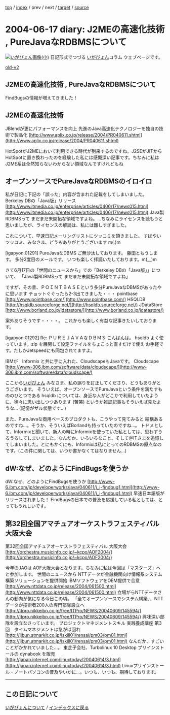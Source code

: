 [top](https://igapyon.github.io/diary/) 
 / [index](https://igapyon.github.io/diary/2004/index.html) 
 / prev 
 / next 
 / [target](https://igapyon.github.io/diary/2004/ig040617.html) 
 / [source](https://github.com/igapyon/diary/blob/gh-pages/2004/ig040617.html.src.md) 

2004-06-17 diary: J2MEの高速化技術 , PureJavaなRDBMSについて
=====================================================================================================
[![いがぴょん画像(小)](https://igapyon.github.io/diary/images/iga200306s.jpg "いがぴょん")](https://igapyon.github.io/diary/memo/memoigapyon.html) 日記形式でつづる [いがぴょん](https://igapyon.github.io/diary/memo/memoigapyon.html)コラム ウェブページです。

[old-v2](ig040617-orig.html)

## J2MEの高速化技術 , PureJavaなRDBMSについて

FindBugsの情報が増えてきました！






## J2MEの高速化技術

JBlendが更にパフォーマンスを向上 先進のJava高速化テクノロジーを独自の技術で製品化
  [http://www.aplix.co.jp/release/2004/PR040611.shtml](http://www.aplix.co.jp/release/2004/PR040611.shtml)


HotSpotがJ2MEにおいて利用できる時代が到来するのですね。J2SEがJITからHotSpotに置き換わったのを経験した私には感慨深い記事です。ちなみに私は
J2ME系は全然知らないわからない領域なんですけれどもね

## オープンソースでPureJavaなRDBMSのイロイロ


私が日記に下記の「誤った」内容が含まれた記載をしてしまいました。
Berkeley DBの「Java版」リリース
  [http://www.itmedia.co.jp/enterprise/articles/0406/17/news015.html](http://www.itmedia.co.jp/enterprise/articles/0406/17/news015.html)
  Java製RDBMSって まだまだ未開拓な領域ですよね。…ちなみにライセンスを読もうと思いましたが、ライセンスの解読は、私には難しすぎました。



これについて、早速日記メーリングリストにツッコミを頂きました。
すばやいツッコミ、みなさま、どうもありがとうございます m(_._)m


[igapyon:01291] PureJavaなDBMS
ご無沙汰しております。
藤田ともうします。
多分2度目のメールです。
いつも楽しく拝読いたしております。m(__)m

さて6月17日の「世間のニュースから」での「Berkeley DBの「Java版」」について、
「Java製RDBMSって まだまだ未開拓な領域ですよね」


ですが、その昔、ＰＯＩＮＴＢＡＳＥという多分PureJavaなDBMSがあったやに思います
チョットぐぐったら2-3出てきました・・・
pointbase
  [http://www.pointbase.com/](http://www.pointbase.com/)
  HSQLDB
  [http://hsqldb.sourceforge.net/](http://hsqldb.sourceforge.net/)
  JDataStore
  [http://www.borland.co.jp/jdatastore/](http://www.borland.co.jp/jdatastore/)


案外ありそうです・・・・。
これからも楽しく有益な記事きたいしております。


[igapyon:01292] Re: ＰＵＲＥＪＡＶＡなＤＢＭＳ
こんばんは。
hsqldb よく使っています。zip を展開して設定ファイルをちょこっと直すだけで使え
お手軽です。たしかJetspeedにも同包されてますよ。

IBMが　Informix と共に手に入れた、CloudscapeもJavaです。
Cloudscape
  [http://www-306.ibm.com/software/data/cloudscape/](http://www-306.ibm.com/software/data/cloudscape/)



ここから[いがぴょん](http://www.igapyon.jp/igapyon/diary/memo/memoigapyon.html)
みなさま、私の誤りを訂正してくださり、どうもありがとうございます。
そういえば、オープンソースでPureJavaという条件を満たすもののひとつである
hsqldb については、身近な人がどこかで利用していたように、徐々に思い出しつつあります
(苦笑) というか雑誌記事もそういえば見たような… (記憶がザル状態です…)

また、PureJavaな商用ベースのプロダクトも、こうやって見てみると 結構あるのですね…。そうか、そういえばBorlandも持っていたのですね…。
トドメとして、Informixと聞いて、新人の時にInformixを使っていた私としては、思わずうるうるしてしまいました。なんだか、いろいろなこと、そして＠ITさまを追憶してしまいました。とにもかくにも、Informixは私にとってのRDBMSの原点なのです。(この件に関しては、いつか書かなくてはなりません…)

## dW:なぜ、どのようにFindBugsを使うか

dW:なぜ、どのようにFindBugsを使うか
  [http://www-6.ibm.com/jp/developerworks/java/040611/j_j-findbug1.html](http://www-6.ibm.com/jp/developerworks/java/040611/j_j-findbug1.html)
  早速日本語版がリリースされました！ FindBugsの日本での普及を応援している私としては、とってもうれしいです。


## 第32回全国アマチュアオーケストラフェスティバル 大阪大会

第32回全国アマチュアオーケストラフェスティバル 大阪大会
  [http://orchestra.musicinfo.co.jp/~kcpo/AOF2004/](http://orchestra.musicinfo.co.jp/~kcpo/AOF2004/)


今年のJAOは AOF大阪大会となります。ちなみに私は今回は「マスターズ」へと参加します。
世間のニュースから
NTTデータが金融機関向け情報系システム構築ソリューションを提供開始 IBMソフトウェアをOEM提供で合意
  [http://www.nttdata.co.jp/release/2004/061500.html](http://www.nttdata.co.jp/release/2004/061500.html)
  立場がらNTTデータさんの動向が気になる今日この頃。
  「全てオープンソースでシステム構築」，NTTデータが技術者200人の専門部隊設立へ
  [http://itpro.nikkeibp.co.jp/free/ITPro/NEWS/20040609/145594/](http://itpro.nikkeibp.co.jp/free/ITPro/NEWS/20040609/145594/)
  興味深い部隊を設立なさっています。
  プロジェクトマネジメントスキル 実践養成講座 第3回　タイムマネジメントは急がば回れ
  [http://jibun.atmarkit.co.jp/lskill01/rensai/pm03/pm01.html](http://jibun.atmarkit.co.jp/lskill01/rensai/pm03/pm01.html)
  なんだか、すごいことがかかれていました…。
  東芝子会社、Turbolinux 10 Desktop プリインストールの dynabook を販売
  [http://japan.internet.com/linuxtoday/20040614/3.html](http://japan.internet.com/linuxtoday/20040614/3.html)
  Linuxプリインストール・ノートパソコンの普及やいかに…。いつも、いつも、期待しております。


----------------------------------------------------------------------------------------------------

## この日記について
[いがぴょんについて](https://igapyon.github.io/diary/memo/memoigapyon.html) / [インデックスに戻る](https://igapyon.github.io/diary/idxall.html)
